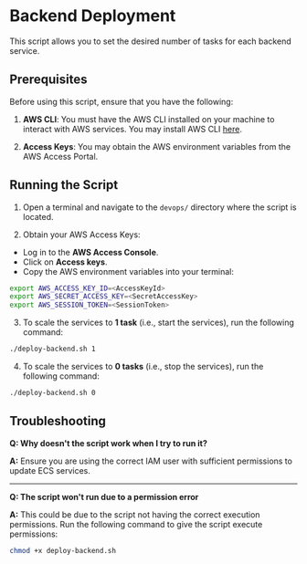 # Backend Deployment

This script allows you to set the desired number of tasks for each backend service.

## Prerequisites

Before using this script, ensure that you have the following:

1. **AWS CLI**: You must have the AWS CLI installed on your machine to interact with AWS services. You may install AWS CLI [here](https://docs.aws.amazon.com/cli/latest/userguide/getting-started-install.html).

2. **Access Keys**: You may obtain the AWS environment variables from the AWS Access Portal.

## Running the Script

1. Open a terminal and navigate to the `devops/` directory where the script is located.

2. Obtain your AWS Access Keys:
- Log in to the **AWS Access Console**.
- Click on **Access keys**.
- Copy the AWS environment variables into your terminal:

```bash
export AWS_ACCESS_KEY_ID=<AccessKeyId>
export AWS_SECRET_ACCESS_KEY=<SecretAccessKey>
export AWS_SESSION_TOKEN=<SessionToken>
```

3. To scale the services to **1 task** (i.e., start the services), run the following command:

```bash
./deploy-backend.sh 1
```

4. To scale the services to **0 tasks** (i.e., stop the services), run the following command:

```bash
./deploy-backend.sh 0
```

## Troubleshooting

**Q: Why doesn't the script work when I try to run it?**

**A:** Ensure you are using the correct IAM user with sufficient permissions to update ECS services.

---

**Q: The script won't run due to a permission error**

**A:** This could be due to the script not having the correct execution permissions. Run the following command to give the script execute permissions:

```bash
chmod +x deploy-backend.sh
```

